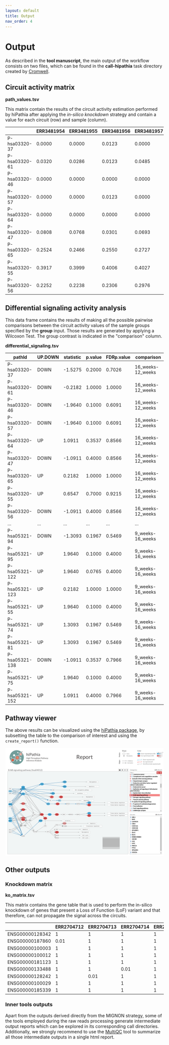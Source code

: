 ```yaml
---
layout: default
title: Output
nav_order: 4
---
```


# Output

As described in the **tool manuscript**, the main output of the workflow consists on two files, which can be found in the **call-hipathia** task directory created by [Cromwell](https://github.com/broadinstitute/cromwell).

## Circuit activity matrix 

**path_values.tsv**

This matrix contain the results of the circuit activity estimation performed by hiPathia after applying the *in-silico knockdown* strategy and contain a value for each circuit (row) and sample (column).

|               | ERR3481954 | ERR3481955 | ERR3481956 | ERR3481957 |
|---------------|------------|------------|------------|------------|
| P-hsa03320-37 | 0.0000     | 0.0000     | 0.0123     | 0.0000     |
| P-hsa03320-61 | 0.0320     | 0.0286     | 0.0123     | 0.0485     |
| P-hsa03320-46 | 0.0000     | 0.0000     | 0.0000     | 0.0000     |
| P-hsa03320-57 | 0.0000     | 0.0000     | 0.0123     | 0.0000     |
| P-hsa03320-64 | 0.0000     | 0.0000     | 0.0000     | 0.0000     |
| P-hsa03320-47 | 0.0808     | 0.0768     | 0.0301     | 0.0693     |
| P-hsa03320-65 | 0.2524     | 0.2466     | 0.2550     | 0.2727     |
| P-hsa03320-55 | 0.3917     | 0.3999     | 0.4006     | 0.4027     |
| P-hsa03320-56 | 0.2252     | 0.2238     | 0.2306     | 0.2976     |

## Differential signaling activity analysis

This data frame contains the results of making all the possible pairwise comparisons between the circuit activity values of the sample groups specified by the **group** input. Those results are generated by applying a Wilcoxon Test. The group contrast is indicated in the "comparison" column.

**differential_signaling.tsv**

| pathId         | UP.DOWN | statistic | p.value | FDRp.value | comparison        |
|----------------|---------|-----------|---------|------------|-------------------|
| P-hsa03320-37  | DOWN    | -1.5275   | 0.2000  | 0.7026     | 16_weeks-12_weeks |
| P-hsa03320-61  | DOWN    | -0.2182   | 1.0000  | 1.0000     | 16_weeks-12_weeks |
| P-hsa03320-46  | DOWN    | -1.9640   | 0.1000  | 0.6091     | 16_weeks-12_weeks |
| P-hsa03320-57  | DOWN    | -1.9640   | 0.1000  | 0.6091     | 16_weeks-12_weeks |
| P-hsa03320-64  | UP      | 1.0911    | 0.3537  | 0.8566     | 16_weeks-12_weeks |
| P-hsa03320-47  | DOWN    | -1.0911   | 0.4000  | 0.8566     | 16_weeks-12_weeks |
| P-hsa03320-65  | UP      | 0.2182    | 1.0000  | 1.0000     | 16_weeks-12_weeks |
| P-hsa03320-55  | UP      | 0.6547    | 0.7000  | 0.9215     | 16_weeks-12_weeks |
| P-hsa03320-56  | DOWN    | -1.0911   | 0.4000  | 0.8566     | 16_weeks-12_weeks |
| …              | …       | …         | …       | …          | …                 |
| P-hsa05321-94  | DOWN    | -1.3093   | 0.1967  | 0.5469     | 9_weeks-16_weeks  |
| P-hsa05321-95  | UP      | 1.9640    | 0.1000  | 0.4000     | 9_weeks-16_weeks  |
| P-hsa05321-122 | UP      | 1.9640    | 0.0765  | 0.4000     | 9_weeks-16_weeks  |
| P-hsa05321-123 | UP      | 0.2182    | 1.0000  | 1.0000     | 9_weeks-16_weeks  |
| P-hsa05321-55  | UP      | 1.9640    | 0.1000  | 0.4000     | 9_weeks-16_weeks  |
| P-hsa05321-74  | UP      | 1.3093    | 0.1967  | 0.5469     | 9_weeks-16_weeks  |
| P-hsa05321-81  | UP      | 1.3093    | 0.1967  | 0.5469     | 9_weeks-16_weeks  |
| P-hsa05321-138 | DOWN    | -1.0911   | 0.3537  | 0.7966     | 9_weeks-16_weeks  |
| P-hsa05321-75  | UP      | 1.9640    | 0.1000  | 0.4000     | 9_weeks-16_weeks  |
| P-hsa05321-152 | UP      | 1.0911    | 0.4000  | 0.7966     | 9_weeks-16_weeks  |

## Pathway viewer

The above results can be visualized using the [hiPathia package](https://bioconductor.org/packages/release/bioc/html/hipathia.html), by subsetting the table to the comparison of interest and using the `create_report()` function. 

![Viewer](https://github.com/babelomics/hipathia/blob/master/vignettes/pics/hipathia_report_1.png?raw=true)

## Other outputs

### Knockdown matrix

**ko_matrix.tsv**

This matrix contains the gene table that is used to perform the in-silico knockdown of genes that present a Loss of Function (LoF) variant and that therefore, can not propagate the signal across the circuits. 

|                 | ERR2704712 | ERR2704713 | ERR2704714 | ERR2704715 |
|-----------------|------------|------------|------------|------------|
| ENSG00000128342 | 1          | 1          | 1          | 1          |
| ENSG00000187860 | 0.01       | 1          | 1          | 1          |
| ENSG00000100003 | 1          | 1          | 1          | 1          |
| ENSG00000100012 | 1          | 1          | 1          | 1          |
| ENSG00000181123 | 1          | 1          | 1          | 1          |
| ENSG00000133488 | 1          | 1          | 0.01       | 1          |
| ENSG00000128242 | 1          | 0.01       | 1          | 1          |
| ENSG00000100029 | 1          | 1          | 1          | 1          |
| ENSG00000185339 | 1          | 1          | 1          | 1          |

### Inner tools outputs

Apart from the outputs derived directly from the MIGNON strategy, some of the tools employed during the raw reads processing generate intermediate output reports which can be explored in its corresponding call directories. Additionally, we strongly recommend to use the [MultiQC](https://multiqc.info/) tool to summarize all those intermediate outputs in a single html report.